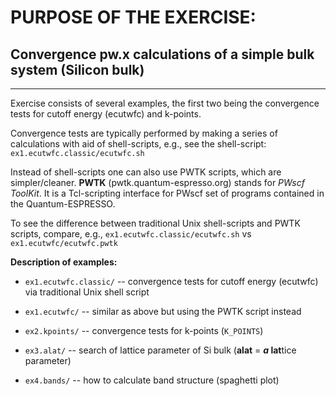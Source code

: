 # PURPOSE OF THE EXERCISE:
## Convergence pw.x calculations of a simple bulk system (Silicon bulk)
-----------------------------------------------------------------------

Exercise consists of several examples, the first two being the
convergence tests for cutoff energy (ecutwfc) and k-points.

Convergence tests are typically performed by making a series of
calculations with aid of shell-scripts, e.g., see
the shell-script: `ex1.ecutwfc.classic/ecutwfc.sh`

Instead of shell-scripts one can also use PWTK scripts, which are
simpler/cleaner. **PWTK** (pwtk.quantum-espresso.org) stands for *PWscf
ToolKit*. It is a Tcl-scripting interface for PWscf set of programs
contained in the Quantum-ESPRESSO.

To see the difference between traditional Unix shell-scripts and PWTK
scripts, compare, e.g.,
`ex1.ecutwfc.classic/ecutwfc.sh`  vs  `ex1.ecutwfc/ecutwfc.pwtk`


**Description of examples:**

* `ex1.ecutwfc.classic/` -- convergence tests for cutoff energy
                            (ecutwfc) via traditional Unix shell
                            script

* `ex1.ecutwfc/` -- similar as above but using the PWTK script instead

* `ex2.kpoints/` --  convergence tests for k-points (`K_POINTS`)

* `ex3.alat/` -- search of lattice parameter of Si bulk
                 (**alat** = ***a* lat**tice parameter)

* `ex4.bands/` -- how to calculate band structure (spaghetti plot)


